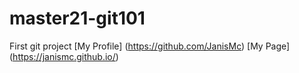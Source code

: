 # master21-git101
First git project
[My Profile] (https://github.com/JanisMc)
[My Page] (https://janismc.github.io/)